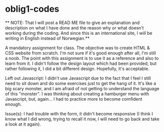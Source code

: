 # oblig1-codes

** NOTE: That I will post a READ ME file to give an explanation and description on what I have done and the reason why or what doesn't working during the coding. 
And since this is an international site, I will be writing in English instead of Norwegian.**

A mandatory assignment for class. The objective was to create HTML & CSS website from scratch. I'm not sure if it's good enough after all, I'm still a noob.
The point with this assignment is to use it as a reference and also to learn from it.
I didn't follow the design layout which had been provided, but rather following it, I did a bit different design. Hopefully, it's acceptable.

Left out Javascript: I didn't use Javascript due to the fact that I feel I still need to sit down and do some exercises just to get the hang of it. It's like a big scary monster, 
and I am afraid of not getting to understand the language of this "monster". I was thinking about creating a hamburger menu with Javascript, but, again... I had to practice
more to become comfident enough. 

Issue(s): I had trouble with the form, it didn't become responsive (I think I know what I did wrong, trying to recall it now, I will need to go back and take a look at it again).
